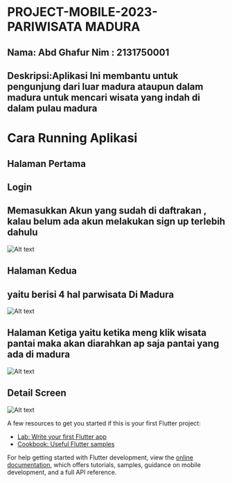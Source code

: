 # PROJECT-MOBILE-2023- PARIWISATA MADURA
Nama: Abd Ghafur
Nim : 2131750001
---------------------------------
Deskripsi:Aplikasi Ini membantu untuk pengunjung dari luar madura ataupun dalam madura untuk mencari wisata yang indah di dalam pulau madura
---------------------------------
# Cara Running Aplikasi

## Halaman Pertama
## Login
## Memasukkan Akun yang sudah di daftrakan , kalau belum ada akun melakukan sign up terlebih dahulu

![Alt text](image.png)

## Halaman Kedua
## yaitu berisi 4 hal parwisata Di Madura
![Alt text](image-1.png)

## Halaman Ketiga yaitu ketika meng klik wisata pantai maka akan diarahkan ap saja pantai yang ada di madura

![Alt text](image-2.png)
## Detail Screen
![Alt text](image-3.png)

A few resources to get you started if this is your first Flutter project:

- [Lab: Write your first Flutter app](https://docs.flutter.dev/get-started/codelab)
- [Cookbook: Useful Flutter samples](https://docs.flutter.dev/cookbook)

For help getting started with Flutter development, view the
[online documentation](https://docs.flutter.dev/), which offers tutorials,
samples, guidance on mobile development, and a full API reference.
